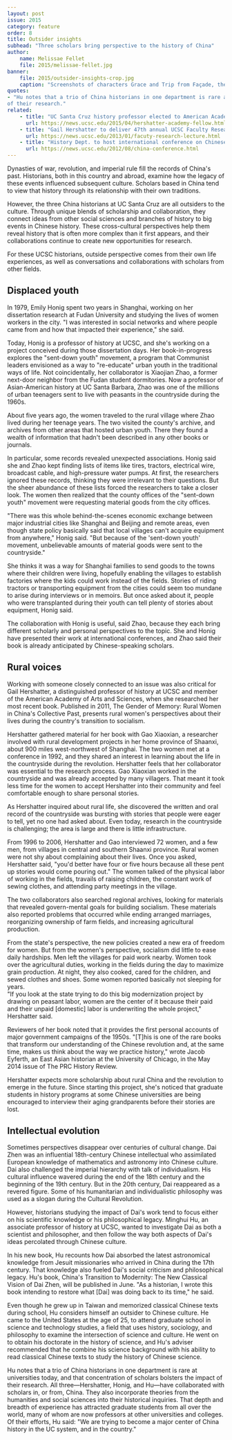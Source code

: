 ```yaml
---
layout: post
issue: 2015
category: feature
order: 8
title: Outsider insights
subhead: "Three scholars bring perspective to the history of China"
author:
    name: Melissae Fellet
    file: 2015/melissae-fellet.jpg
banner:
    file: 2015/outsider-insights-crop.jpg
    caption: "Screenshots of characters Grace and Trip from Façade, the first fully realized interactive drama created by Michael Mateas, director of the Center for Games and Playable Media, and Andrew Stern, a programmer analyst at UCSC. This computer game was a research experiment in electronic narrative that integrated art and artificial intelligence technologies."
quotes:
- "Hu notes that a trio of China historians in one department is rare at universities today, and that concentration of scholars bolsters the impact
of their research."
related:
    - title: "UC Santa Cruz history professor elected to American Academy of Arts and Sciences"
      url: https://news.ucsc.edu/2015/04/hershatter-academy-fellow.html
    - title: "Gail Hershatter to deliver 47th annual UCSC Faculty Research Lecture"
      url: https://news.ucsc.edu/2013/01/facuty-research-lecture.html
    - title: "History Dept. to host international conference on Chinese culture"
      url: https://news.ucsc.edu/2012/08/china-conference.html
---
```


Dynasties of war, revolution, and imperial rule fill the records of China's past. Historians, both in this country and abroad, examine how the legacy of these events influenced subsequent culture. Scholars based in China tend to view that history through its relationship with their own traditions.

However, the three China historians at UC Santa Cruz are all outsiders to the culture. Through unique blends of scholarship and collaboration, they connect ideas from other social sciences and branches of history to big events in Chinese history. These cross-cultural perspectives help them reveal history that is often more complex than it first appears, and their collaborations continue to create new opportunities for research.

For these UCSC historians, outside perspective comes from their own life experiences, as well as conversations and collaborations with scholars from other fields.

## Displaced youth

In 1979, Emily Honig spent two years in Shanghai, working on her dissertation research at Fudan University and studying the lives of women workers in the city. "I was interested in social networks and where people came from and how that impacted their experience," she said.

Today, Honig is a professor of history at UCSC, and she's working on a project conceived during those dissertation days. Her book-in-progress explores the "sent-down youth" movement, a program that Communist leaders envisioned as a way to "re-educate" urban youth in the traditional ways of life. Not coincidentally, her collaborator is Xiaojian Zhao, a former next-door neighbor from the Fudan student dormitories. Now a professor of Asian-American history at UC Santa Barbara, Zhao was one of the millions of urban teenagers sent to live with peasants in the countryside during the 1960s.

About five years ago, the women traveled to the rural village where Zhao lived during her teenage years. The two visited the county's archive, and archives from other areas that hosted urban youth. There they found a wealth of information that hadn't been described in any other books or journals.

In particular, some records revealed unexpected associations. Honig said she and Zhao kept finding lists of items like tires, tractors, electrical wire, broadcast cable, and high-pressure water pumps. At first, the researchers ignored these records, thinking they were irrelevant to their questions. But the sheer abundance of these lists forced the researchers to take a closer look. The women then realized that the county offices of the "sent-down youth" movement were requesting material goods from the city offices.

"There was this whole behind-the-scenes economic exchange between major industrial cities like Shanghai and Beijing and remote areas, even though state policy basically said that local villages can't acquire equipment from anywhere," Honig said. "But because of the 'sent-down youth' movement, unbelievable amounts of material goods were sent to the countryside."

She thinks it was a way for Shanghai families to send goods to the towns where their children were living, hopefully enabling the villages to establish factories where the kids could work instead of the fields. Stories of riding tractors or transporting equipment from the cities could seem too mundane to arise during interviews or in memoirs. But once asked about it, people who were transplanted during their youth can tell plenty of stories about equipment, Honig said.

The collaboration with Honig is useful, said Zhao, because they each bring different scholarly and personal perspectives to the topic. She and Honig have presented their work at international conferences, and Zhao said their book is already anticipated by Chinese-speaking scholars.

## Rural voices

Working with someone closely connected to an issue was also critical for Gail Hershatter, a distinguished professor of history at UCSC and member of the American Academy of Arts and Sciences, when she researched her most recent book. Published in 2011, The Gender of Memory: Rural Women in China's Collective Past, presents rural women's perspectives about their lives during the country's transition to socialism.

Hershatter gathered material for her book with Gao Xiaoxian, a researcher involved with rural development projects in her home province of Shaanxi, about 900 miles west-northwest of Shanghai. The two women met at a conference in 1992, and they shared an interest in learning about the life in the countryside during the revolution. Hershatter feels that her collaborator was essential to the research process. Gao Xiaoxian worked in the countryside and was already accepted by many villagers. That meant it took less time for the women to accept Hershatter into their community and feel comfortable enough to share personal stories.

As Hershatter inquired about rural life, she discovered the written and oral record of the countryside was bursting with stories that people were eager to tell, yet no one had asked about. Even today, research in the countryside is challenging; the area is large and there is little infrastructure.

From 1996 to 2006, Hershatter and Gao interviewed 72 women, and a few men, from villages in central and southern Shaanxi province. Rural women were not shy about complaining about their lives. Once you asked, Hershatter said, "you'd better have four or five hours because all these pent up stories would come pouring out." The women talked of the physical labor of working in the fields, travails of raising children, the constant work of sewing clothes, and attending party meetings in the village.

The two collaborators also searched regional archives, looking for materials that revealed govern-mental goals for building socialism. These materials also reported problems that occurred while ending arranged marriages, reorganizing ownership of farm fields, and increasing agricultural production.

From the state's perspective, the new policies created a new era of freedom for women. But from the women's perspective, socialism did little to ease daily hardships. Men left the villages for paid work nearby. Women took over the agricultural duties, working in the fields during the day to maximize grain production. At night, they also cooked, cared for the children, and sewed clothes and shoes. Some women reported basically not sleeping for years.  
"If you look at the state trying to do this big modernization project by drawing on peasant labor, women are the center of it because their paid and their unpaid [domestic] labor is underwriting the whole project," Hershatter said.

Reviewers of her book noted that it provides the first personal accounts of major government campaigns of the 1950s. "[T]his is one of the rare books that transform our understanding of the Chinese revolution and, at the same time, makes us think about the way we practice history," wrote Jacob Eyferth, an East Asian historian at the University of Chicago, in the May 2014 issue of The PRC History Review.

Hershatter expects more scholarship about rural China and the revolution to emerge in the future. Since starting this project, she's noticed that graduate students in history programs at some Chinese universities are being encouraged to interview their aging grandparents before their stories are lost.

## Intellectual evolution

Sometimes perspectives disappear over centuries of cultural change. Dai Zhen was an influential 18th-century Chinese intellectual who assimilated European knowledge of mathematics and astronomy into Chinese culture. Dai also challenged the imperial hierarchy with talk of individualism. His cultural influence wavered during the end of the 18th century and the beginning of the 19th century. But in the 20th century, Dai reappeared as a revered figure. Some of his humanitarian and individualistic philosophy was used as a slogan during the Cultural Revolution.

However, historians studying the impact of Dai's work tend to focus either on his scientific knowledge or his philosophical legacy. Minghui Hu, an associate professor of history at UCSC, wanted to investigate Dai as both a scientist and philosopher, and then follow the way both aspects of Dai's ideas percolated through Chinese culture.

In his new book, Hu recounts how Dai absorbed the latest astronomical knowledge from Jesuit missionaries who arrived in China during the 17th century. That knowledge also fueled Dai's social criticism and philosophical legacy. Hu's book, China's Transition to Modernity: The New Classical Vision of Dai Zhen, will be published in June. "As a historian, I wrote this book intending to restore what [Dai] was doing back to its time," he said.

Even though he grew up in Taiwan and memorized classical Chinese texts during school, Hu considers himself an outsider to Chinese culture. He came to the United States at the age of 25, to attend graduate school in science and technology studies, a field that uses history, sociology, and philosophy to examine the intersection of science and culture. He went on to obtain his doctorate in the history of science, and Hu's adviser recommended that he combine his science background with his ability to read classical Chinese texts to study the history of Chinese science.  

Hu notes that a trio of China historians in one department is rare at universities today, and that concentration of scholars bolsters the impact of their research. All three&mdash;Hershatter, Honig, and Hu&mdash;have collaborated with scholars in, or from, China. They also incorporate theories from the humanities and social sciences into their historical inquiries. That depth and breadth of experience has attracted graduate students from all over the world, many of whom are now professors at other universities and colleges. Of their efforts, Hu said: "We are trying to become a major center of China history in the UC system, and in the country."
